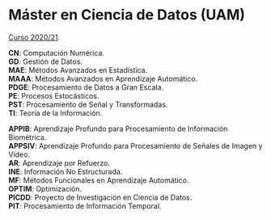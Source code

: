 # Máster en Ciencia de Datos (UAM)

[Curso 2020/21](https://www.uam.es/EPS/MasterCD/1446800691531.htm).

**CN**: Computación Numérica.     
**GD**: Gestión de Datos.       
**MAE**: Métodos Avanzados en Estadística.        
**MAAA**: Métodos Avanzados en Aprendizaje Automático.       
**PDGE**: Procesamiento de Datos a Gran Escala.       
**PE**: Procesos Estocásticos.       
**PST**: Procesamiento de Señal y Transformadas.       
**TI**: Teoría de la Información.       

**APPIB**: Aprendizaje Profundo para Procesamiento de Información Biométrica.      
**APPSIV**: Aprendizaje Profundo para Procesamiento de Señales de Imagen y Vídeo.     
**AR**: Aprendizaje por Refuerzo.     
**INE**: Información No Estructurada.    
**MF**: Métodos Funcionales en Aprendizaje Automático.          
**OPTIM**: Optimización.     
**PICDD**: Proyecto de Investigación en Ciencia de Datos.    
**PIT**: Procesamiento de Información Temporal.   

